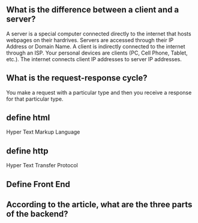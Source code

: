 ## What is the difference between a client and a server?
A server is a special computer connected directly to the internet that hosts webpages on their hardrives. Servers are accessed through their IP Address or Domain Name. A client is indirectly connected to the internet through an ISP. Your personal devices are clients (PC, Cell Phone, Tablet, etc.). The internet connects client IP addresses to server IP addresses.

## What is the request-response cycle?
You make a request with a particular type and then you receive a response for that particular type.

## define html
Hyper Text Markup Language

## define http
Hyper Text Transfer Protocol

## Define Front End

## According to the article, what are the three parts of the backend?